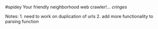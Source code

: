 #spidey
Your friendly neighborhood web crawler!... *cringes*

Notes:
    1. need to work on duplication of urls
    2. add more functionality to parsing function
